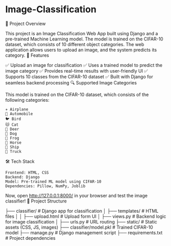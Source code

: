 # Image-Classification
📌 Project Overview

This project is an Image Classification Web App built using Django and a pre-trained Machine Learning model. The model is trained on the CIFAR-10 dataset, which consists of 10 different object categories. The web application allows users to upload an image, and the system predicts its category.
🚀 Features

✅ Upload an image for classification
✅ Uses a trained model to predict the image category
✅ Provides real-time results with user-friendly UI
✅ Supports 10 classes from the CIFAR-10 dataset
✅ Built with Django for seamless backend processing
🔍 Supported Image Categories

This model is trained on the CIFAR-10 dataset, which consists of the following categories:

    ✈️ Airplane
    🚗 Automobile
    🐦 Bird
    🐱 Cat
    🦌 Deer
    🐶 Dog
    🐸 Frog
    🐴 Horse
    🚢 Ship
    🚚 Truck

🛠️ Tech Stack

    Frontend: HTML, CSS
    Backend: Django
    Model: Pre-trained ML model using CIFAR-10
    Dependencies: Pillow, NumPy, Joblib



Now, open http://127.0.0.1:8000/ in your browser and test the image classifier!
📂 Project Structure

├── classifier/             # Django app for classification
│   ├── templates/          # HTML files
│   │   ├── upload.html     # Upload form UI
│   ├── views.py            # Backend logic for image classification
│   ├── urls.py             # URL routing
├── static/                 # Static assets (CSS, JS, images)
├── classifier/model.pkl    # Trained CIFAR-10 model
├── manage.py               # Django management script
├── requirements.txt        # Project dependencies
